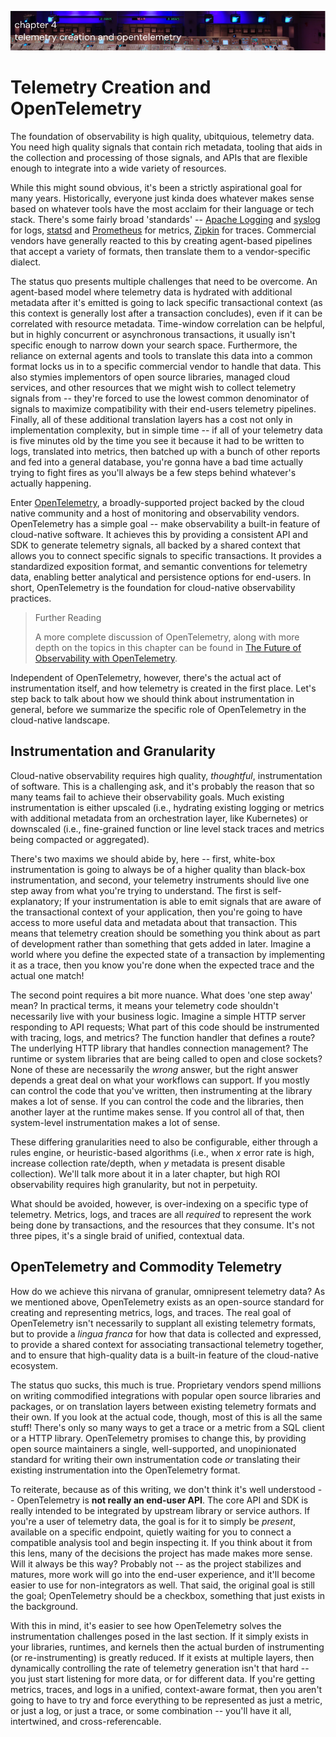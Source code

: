 ![Chapter 4 - Telemetry Creation and OpenTelemetry](./img/ch4_header.png)

# Telemetry Creation and OpenTelemetry

The foundation of observability is high quality, ubitquious, telemetry data. You
need high quality signals that contain rich metadata, tooling that aids in the
collection and processing of those signals, and APIs that are flexible enough to
integrate into a wide variety of resources.

While this might sound obvious, it's been a strictly aspirational goal for many
years. Historically, everyone just kinda does whatever makes sense based on
whatever tools have the most acclaim for their language or tech stack. There's
some fairly broad 'standards' -- [Apache
Logging](https://httpd.apache.org/docs/2.4/logs.html) and
[syslog](https://datatracker.ietf.org/doc/html/rfc5424) for logs,
[statsd](https://github.com/statsd/statsd/blob/master/docs/metric_types.md) and
[Prometheus](https://prometheus.io/docs/concepts/data_model/) for metrics,
[Zipkin](https://zipkin.io/pages/data_model.html) for traces. Commercial vendors
have generally reacted to this by creating agent-based pipelines that accept a
variety of formats, then translate them to a vendor-specific dialect.

The status quo presents multiple challenges that need to be overcome. An
agent-based model where telemetry data is hydrated with additional metadata
after it's emitted is going to lack specific transactional context (as this
context is generally lost after a transaction concludes), even if it can be
correlated with resource metadata. Time-window correlation can be helpful, but
in highly concurrent or asynchronous transactions, it usually isn't specific
enough to narrow down your search space. Furthermore, the reliance on external
agents and tools to translate this data into a common format locks us in to a
specific commercial vendor to handle that data. This also stymies implementors
of open source libraries, managed cloud services, and other resources that we
might wish to collect telemetry signals from -- they're forced to use the
lowest common denominator of signals to maximize compatibility with their
end-users telemetry pipelines. Finally, all of these additional translation
layers has a cost not only in implementation complexity, but in simple time --
if all of your telemetry data is five minutes old by the time you see it because
it had to be written to logs, translated into metrics, then batched up with a
bunch of other reports and fed into a general database, you're gonna have a bad
time actually trying to fight fires as you'll always be a few steps behind
whatever's actually happening.

Enter [OpenTelemetry](https://opentelemetry.io), a broadly-supported project
backed by the cloud native community and a host of monitoring and observability
vendors. OpenTelemetry has a simple goal -- make observability a built-in
feature of cloud-native software. It achieves this by providing a consistent API
and SDK to generate telemetry signals, all backed by a shared context that
allows you to connect specific signals to specific transactions. It provides a
standardized exposition format, and semantic conventions for telemetry data,
enabling better analytical and persistence options for end-users. In short,
OpenTelemetry is the foundation for cloud-native observability practices.

> Further Reading
>
> A more complete discussion of OpenTelemetry, along with more depth on the
> topics in this chapter can be found in [The Future of Observability with
> OpenTelemetry](https://www.oreilly.com/library/view/the-future-of/9781098118433/).

Independent of OpenTelemetry, however, there's the actual act of instrumentation
itself, and how telemetry is created in the first place. Let's step back to talk
about how we should think about instrumentation in general, before we summarize
the specific role of OpenTelemetry in the cloud-native landscape.

## Instrumentation and Granularity

Cloud-native observability requires high quality, _thoughtful_, instrumentation
of software. This is a challenging ask, and it's probably the reason that so
many teams fail to achieve their observability goals. Much existing
instrumentation is either upscaled (i.e., hydrating existing logging or
metrics with additional metadata from an orchestration layer, like Kubernetes)
or downscaled (i.e., fine-grained function or line level stack traces and
metrics being compacted or aggregated).

There's two maxims we should abide by, here -- first, white-box instrumentation
is going to always be of a higher quality than black-box instrumentation, and
second, your telemetry instruments should live one step away from what you're
trying to understand. The first is self-explanatory; If your instrumentation is
able to emit signals that are aware of the transactional context of your
application, then you're going to have access to more useful data and metadata
about that transaction. This means that telemetry creation should be something
you think about as part of development rather than something that gets added in
later. Imagine a world where you define the expected state of a transaction by
implementing it as a trace, then you know you're done when the expected trace
and the actual one match!

The second point requires a bit more nuance. What does 'one step away' mean? In
practical terms, it means your telemetry code shouldn't necessarily live with
your business logic. Imagine a simple HTTP server responding to API requests;
What part of this code should be instrumented with tracing, logs, and metrics?
The function handler that defines a route? The underlying HTTP library that
handles connection management? The runtime or system libraries that are being
called to open and close sockets? None of these are necessarily the _wrong_
answer, but the right answer depends a great deal on what your workflows can
support. If you mostly can control the code that you've written, then
instrumenting at the library makes a lot of sense. If you can control the code
and the libraries, then another layer at the runtime makes sense. If you control
all of that, then system-level instrumentation makes a lot of sense.

These differing granularities need to also be configurable, either through a
rules engine, or heuristic-based algorithms (i.e., when _x_ error rate is high,
increase collection rate/depth, when _y_ metadata is present disable
collection). We'll talk more about it in a later chapter, but high ROI
observability requires high granularity, but not in perpetuity.

What should be avoided, however, is over-indexing on a specific type of
telemetry. Metrics, logs, and traces are all _required_ to represent the work
being done by transactions, and the resources that they consume. It's not three
pipes, it's a single braid of unified, contextual data.

## OpenTelemetry and Commodity Telemetry

How do we achieve this nirvana of granular, omnipresent telemetry data? As we
mentioned above, OpenTelemetry exists as an open-source standard for creating
and representing metrics, logs, and traces. The real goal of OpenTelemetry isn't
necessarily to supplant all existing telemetry formats, but to provide a _lingua
franca_ for how that data is collected and expressed, to provide a shared
context for associating transactional telemetry together, and to ensure that
high-quality data is a built-in feature of the cloud-native ecosystem.

The status quo sucks, this much is true. Proprietary vendors spend millions on
writing commodified integrations with popular open source libraries and
packages, or on translation layers between existing telemetry formats and their
own. If you look at the actual code, though, most of this is all the same stuff!
There's only so many ways to get a trace or a metric from a SQL client or a HTTP
library. OpenTelemetry promises to change this, by providing open source
maintainers a single, well-supported, and unopinionated standard for writing
their own instrumentation code _or_ translating their existing instrumentation
into the OpenTelemetry format.

To reiterate, because as of this writing, we don't think it's well understood --
OpenTelemetry is **not really an end-user API**. The core API and SDK is really
intended to be integrated by upstream library or service authors. If you're a
user of telemetry data, the goal is for it to simply be _present_, available on
a specific endpoint, quietly waiting for you to connect a compatible analysis
tool and begin inspecting it. If you think about it from this lens, many of the
decisions the project has made makes more sense. Will it always be this way?
Probably not -- as the project stabilizes and matures, more work will go into
the end-user experience, and it'll become easier to use for non-integrators as
well. That said, the original goal is still the goal; OpenTelemetry should be a
checkbox, something that just exists in the background.

With this in mind, it's easier to see how OpenTelemetry solves the
instrumentation challenges posed in the last section. If it simply exists in
your libraries, runtimes, and kernels then the actual burden of instrumenting
(or re-instrumenting) is greatly reduced. If it exists at multiple layers, then
dynamically controlling the rate of telemetry generation isn't that hard -- you
just start listening for more data, or for different data. If you're getting
metrics, traces, and logs in a unified, context-aware format, then you aren't
going to have to try and force everything to be represented as just a metric, or
just a log, or just a trace, or some combination -- you'll have it all,
intertwined, and cross-referencable.
